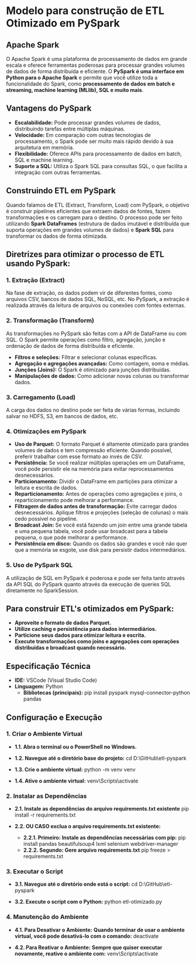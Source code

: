 # Modelo para construção de ETL Otimizado em PySpark

## Apache Spark

O Apache Spark é uma plataforma de processamento de dados em grande escala e oferece ferramentas poderosas para processar grandes volumes de dados de forma distribuída e eficiente.
O **PySpark é uma interface em Python para o Apache Spark** e permite que você utilize toda a funcionalidade do Spark, como **processamento de dados em batch e streaming, machine learning (MLlib), SQL e muito mais**.

## Vantagens do PySpark

- **Escalabilidade:** Pode processar grandes volumes de dados, distribuindo tarefas entre múltiplas máquinas.
- **Velocidade:** Em comparação com outras tecnologias de processamento, o Spark pode ser muito mais rápido devido à sua arquitetura em memória.
- **Flexibilidade:** Oferece APIs para processamento de dados em batch, SQL e machine learning.
- **Suporte a SQL:** Utiliza o Spark SQL para consultas SQL, o que facilita a integração com outras ferramentas.

## Construindo ETL em PySpark

Quando falamos de ETL (Extract, Transform, Load) com PySpark, o objetivo é construir pipelines eficientes que extraem dados de fontes, fazem transformações e os carregam para o destino.
O processo pode ser feito utilizando **Spark DataFrames** (estrutura de dados imutável e distribuída que suporta operações em grandes volumes de dados) e **Spark SQL** para transformar os dados de forma otimizada.

## Diretrizes para otimizar o processo de ETL usando PySpark:

### 1. Extração (Extract)

Na fase de extração, os dados podem vir de diferentes fontes, como arquivos CSV, bancos de dados SQL, NoSQL, etc. No PySpark, a extração é realizada através da leitura de arquivos ou conexões com fontes externas.

### 2. Transformação (Transform)

As transformações no PySpark são feitas com a API de DataFrame ou com SQL. O Spark permite operações como filtro, agregação, junção e ordenação de dados de forma distribuída e eficiente.

- **Filtros e seleções:** Filtrar e selecionar colunas específicas.
- **Agregação e agregações avançadas:** Como contagem, soma e médias.
- **Junções (Joins):** O Spark é otimizado para junções distribuídas.
- **Manipulações de dados:** Como adicionar novas colunas ou transformar dados.

### 3. Carregamento (Load)

A carga dos dados no destino pode ser feita de várias formas, incluindo salvar no HDFS, S3, em bancos de dados, etc.

### 4. Otimizações em PySpark

- **Uso de Parquet:** O formato Parquet é altamente otimizado para grandes volumes de dados e tem compressão eficiente. Quando possível, preferir trabalhar com esse formato ao invés de CSV.
- **Persistência:** Se você realizar múltiplas operações em um DataFrame, você pode persistir ele na memória para evitar reprocessamentos desnecessários.
- **Particionamento:** Dividir o DataFrame em partições para otimizar a leitura e escrita de dados.
- **Reparticionamento:** Antes de operações como agregações e joins, o reparticionamento pode melhorar a performance.
- **Filtragem de dados antes de transformação:** Evite carregar dados desnecessários. Aplique filtros e projeções (seleção de colunas) o mais cedo possível no pipeline.
- **Broadcast Join:** Se você está fazendo um join entre uma grande tabela e uma pequena tabela, você pode usar broadcast para a tabela pequena, o que pode melhorar a performance.
- **Persistência em disco:** Quando os dados são grandes e você não quer que a memória se esgote, use disk para persistir dados intermediários.

### 5. Uso de PySpark SQL

A utilização de SQL em PySpark é poderosa e pode ser feita tanto através da API SQL do PySpark quanto através da execução de queries SQL diretamente no SparkSession.

## Para construir ETL's otimizados em PySpark:

- **Aproveite o formato de dados Parquet.**
- **Utilize caching e persistência para dados intermediários.**
- **Particione seus dados para otimizar leitura e escrita.**
- **Execute transformações como joins e agregações com operações distribuídas e broadcast quando necessário.**

## Especificação Técnica

- **IDE:** VSCode (Visual Studio Code)
- **Linguagem:** Python
  - **Bibliotecas (principais):** pip install pyspark mysql-connector-python pandas

## Configuração e Execução

### 1. Criar o Ambiente Virtual

- **1.1. Abra o terminal ou o PowerShell no Windows.**

- **1.2. Navegue até o diretório base do projeto:**
  cd D:\GitHub\etl-pyspark

- **1.3. Crie o ambiente virtual:**
  python -m venv venv

- **1.4. Ative o ambiente virtual:**
  venv\Scripts\activate

### 2. Instalar as Dependências

- **2.1. Instale as dependências do arquivo requirements.txt existente**
  pip install -r requirements.txt

- **2.2. OU CASO exclua o arquivo requirements.txt existente:**
  - **2.2.1. Primeiro: Instale as dependências necessárias com pip:**
    pip install pandas beautifulsoup4 lxml selenium webdriver-manager
  - **2.2.2. Segundo: Gere arquivo requirements.txt**
    pip freeze > requirements.txt

### 3. Executar o Script

- **3.1. Navegue até o diretório onde está o script:**
  cd D:\GitHub\etl-pyspark

- **3.2. Execute o script com o Python:**
  python etl-otimizado.py

### 4. Manutenção do Ambiente

- **4.1. Para Desativar o Ambiente:**
  **Quando terminar de usar o ambiente virtual, você pode desativá-lo com o comando:**
  deactivate

- **4.2. Para Reativar o Ambiente:**
  **Sempre que quiser executar novamente, reative o ambiente com:**
  venv\Scripts\activate
